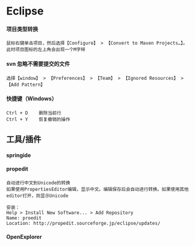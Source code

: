 # Eclipse


#### 项目类型转换
    鼠标右键单击项目，然后选择【Configure】 > 【Convert to Maven Projects…】。
    此时项目图标的左上角会出现一个M字样
    
#### svn 忽略不需要提交的文件
```text
选择【window】 > 【Preferences】 > 【Team】 > 【Ignored Resources】 > 【Add Pattern】
```    
    
#### 快捷键（Windows）
```text
Ctrl + D    删除当前行
Ctrl + Y    恢复撤销的操作

```
## 工具/插件
    
#### springide

#### propedit
    自动进行中文到Unicode的转换
    如果使用PropertiesEditor编辑，显示中文。编辑保存后会自动进行转换。如果使用其他editor打开，则显示Unicode
    
    安装：
    Help > Install New Software... > Add Repository
    Name: proedit
    Location: http://propedit.sourceforge.jp/eclipse/updates/

#### OpenExplorer